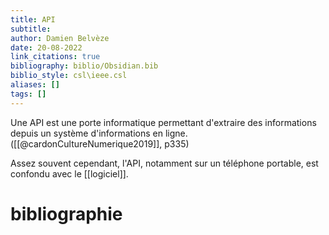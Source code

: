 ```yaml
---
title: API
subtitle:
author: Damien Belvèze
date: 20-08-2022
link_citations: true
bibliography: biblio/Obsidian.bib
biblio_style: csl\ieee.csl
aliases: []
tags: []
---
```


Une API est une porte informatique permettant d'extraire des informations depuis un système d'informations en ligne. ([[@cardonCultureNumerique2019]], p335) 

Assez souvent cependant, l'API, notamment sur un téléphone portable, est confondu avec le [[logiciel]]. 





# bibliographie

